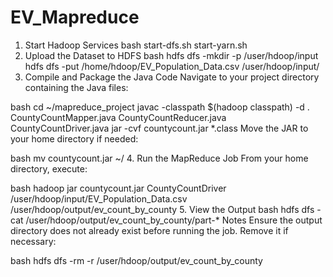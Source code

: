# EV_Mapreduce

1. Start Hadoop Services
bash
start-dfs.sh
start-yarn.sh
2. Upload the Dataset to HDFS
bash
hdfs dfs -mkdir -p /user/hdoop/input
hdfs dfs -put /home/hdoop/EV_Population_Data.csv /user/hdoop/input/
3. Compile and Package the Java Code
Navigate to your project directory containing the Java files:

bash
cd ~/mapreduce_project
javac -classpath $(hadoop classpath) -d . CountyCountMapper.java CountyCountReducer.java CountyCountDriver.java
jar -cvf countycount.jar *.class
Move the JAR to your home directory if needed:

bash
mv countycount.jar ~/
4. Run the MapReduce Job
From your home directory, execute:

bash
hadoop jar countycount.jar CountyCountDriver /user/hdoop/input/EV_Population_Data.csv /user/hdoop/output/ev_count_by_county
5. View the Output
bash
hdfs dfs -cat /user/hdoop/output/ev_count_by_county/part-*
Notes
Ensure the output directory does not already exist before running the job. Remove it if necessary:

bash
hdfs dfs -rm -r /user/hdoop/output/ev_count_by_county



